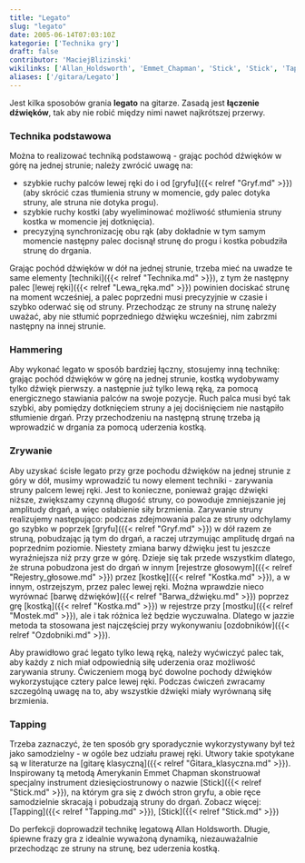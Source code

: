 ```yaml
---
title: "Legato"
slug: "legato"
date: 2005-06-14T07:03:10Z
kategorie: ['Technika gry']
draft: false
contributor: 'MaciejBlizinski'
wikilinks: ['Allan_Holdsworth', 'Emmet_Chapman', 'Stick', 'Stick', 'Tapping', 'barwa_d%C5%BAwi%C4%99ku', 'gitara_klasyczna', 'gryf', 'gryf', 'kostka', 'kostka', 'lewa_r%C4%99ka', 'mostek', 'ozdobniki', 'rejestr_g%C5%82osowy', 'technika']
aliases: ['/gitara/Legato']
---
```

Jest kilka sposobów grania **legato** na gitarze. Zasadą jest **łączenie
dźwięków**, tak aby nie robić między nimi nawet najkrótszej przerwy.

### Technika podstawowa

Można to realizować techniką podstawową - grając pochód dźwięków w górę
na jednej strunie; należy zwrócić uwagę na:

  - szybkie ruchy palców lewej ręki do i od [gryfu]({{< relref "Gryf.md" >}})
    (aby skrócić czas tłumienia struny w momencie, gdy palec dotyka
    struny, ale struna nie dotyka progu).
  - szybkie ruchy kostki (aby wyeliminować możliwość stłumienia struny
    kostka w momencie jej dotknięcia).
  - precyzyjną synchronizację obu rąk (aby dokładnie w tym samym
    momencie następny palec docisnął strunę do progu i kostka pobudziła
    strunę do drgania.

Grając pochód dźwięków w dół na jednej strunie, trzeba mieć na uwadze te
same elementy [techniki]({{< relref "Technika.md" >}}), z tym że następny palec
[lewej ręki]({{< relref "Lewa_ręka.md" >}}) powinien dociskać strunę na moment
wcześniej, a palec poprzedni musi precyzyjnie w czasie i szybko oderwać
się od struny. Przechodząc ze struny na strunę należy uważać, aby nie
stłumić poprzedniego dźwięku wcześniej, nim zabrzmi następny na innej
strunie.

### Hammering

Aby wykonać legato w sposób bardziej łączny, stosujemy inną technikę:
grając pochód dźwięków w górę na jednej strunie, kostką wydobywamy tylko
dźwięk pierwszy. a następnie już tylko lewą ręką, za pomocą energicznego
stawiania palców na swoje pozycje. Ruch palca musi być tak szybki, aby
pomiędzy dotknięciem struny a jej dociśnięciem nie nastąpiło stłumienie
drgań. Przy przechodzeniu na następną strunę trzeba ją wprowadzić w
drgania za pomocą uderzenia kostką.

### Zrywanie

Aby uzyskać ścisłe legato przy grze pochodu dźwięków na jednej strunie z
góry w dół, musimy wprowadzić tu nowy element techniki - zarywania
struny palcem lewej ręki. Jest to konieczne, ponieważ grając dźwięki
niższe, zwiększamy czynną długość struny, co powoduje zmniejszanie jej
amplitudy drgań, a więc osłabienie siły brzmienia. Zarywanie struny
realizujemy następująco: podczas zdejmowania palca ze struny odchylamy
go szybko w poprzek [gryfu]({{< relref "Gryf.md" >}}) w dół razem ze struną,
pobudzając ją tym do drgań, a raczej utrzymując amplitudę drgań na
poprzednim poziomie. Niestety zmiana barwy dźwięku jest tu jeszcze
wyraźniejsza niż przy grze w górę. Dzieje się tak przede wszystkim
dlatego, że struna pobudzona jest do drgań w innym [rejestrze
głosowym]({{< relref "Rejestry_głosowe.md" >}}) przez
[kostkę]({{< relref "Kostka.md" >}}), a w innym, ostrzejszym, przez palec lewej
ręki. Można wprawdzie nieco wyrównać [barwę
dźwięków]({{< relref "Barwa_dźwięku.md" >}}) poprzez grę
[kostką]({{< relref "Kostka.md" >}}) w rejestrze przy
[mostku]({{< relref "Mostek.md" >}}), ale i tak różnica leź będzie wyczuwalna.
Dlatego w jazzie metoda ta stosowana jest najczęściej przy wykonywaniu
[ozdobników]({{< relref "Ozdobniki.md" >}}).

Aby prawidłowo grać legato tylko lewą ręką, należy wyćwiczyć palec tak,
aby każdy z nich miał odpowiednią siłę uderzenia oraz możliwość
zarywania struny. Ćwiczeniem mogą być dowolne pochody dźwięków
wykorzystujące cztery palce lewej ręki. Podczas ćwiczeń zwracamy
szczególną uwagę na to, aby wszystkie dźwięki miały wyrównaną siłę
brzmienia.

### Tapping

Trzeba zaznaczyć, że ten sposób gry sporadycznie wykorzystywany był też
jako samodzielny - w ogóle bez udziału prawej ręki. Utwory takie
spotykane są w literaturze na [gitarę
klasyczną]({{< relref "Gitara_klasyczna.md" >}}). Inspirowany tą metodą
Amerykanin Emmet Chapman<!-- link nie odnosił się do niczego: 'Legato' ('content/książka/Legato.md') links to 'Emmet_Chapman' ('content/książka/Emmet_Chapman.md') and that does not exist --> skonstruował
specjalny instrument dziesięciostrunowy o nazwie
[Stick]({{< relref "Stick.md" >}}), na którym gra się z dwóch stron gryfu, a obie
ręce samodzielnie skracają i pobudzają struny do drgań. Zobacz więcej:
[Tapping]({{< relref "Tapping.md" >}}), [Stick]({{< relref "Stick.md" >}})

Do perfekcji doprowadził technikę legatową Allan
Holdsworth<!-- link nie odnosił się do niczego: 'Legato' ('content/książka/Legato.md') links to 'Allan_Holdsworth' ('content/książka/Allan_Holdsworth.md') and that does not exist -->. Długie, śpiewne frazy gra z
idealnie wyważoną dynamiką, niezauważalnie przechodząc ze struny na
strunę, bez uderzenia kostką.

